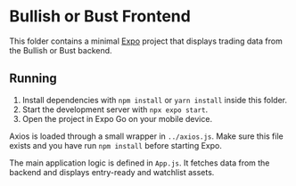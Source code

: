 # Bullish or Bust Frontend

This folder contains a minimal [Expo](https://expo.dev/) project that displays trading data from the Bullish or Bust backend.

## Running
1. Install dependencies with `npm install` or `yarn install` inside this folder.
2. Start the development server with `npx expo start`.
3. Open the project in Expo Go on your mobile device.

Axios is loaded through a small wrapper in `../axios.js`. Make sure this file
exists and you have run `npm install` before starting Expo.

The main application logic is defined in `App.js`. It fetches data from the backend and displays entry-ready and watchlist assets.
